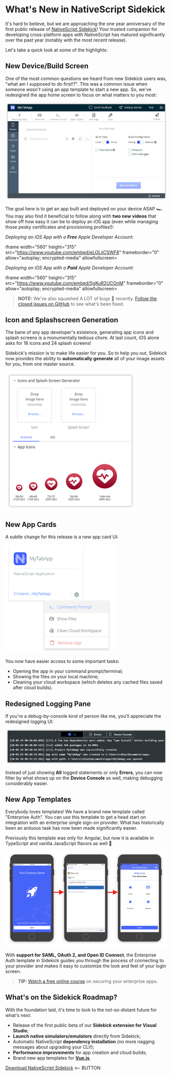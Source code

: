 # What's New in NativeScript Sidekick

It's hard to believe, but we are approaching the one year anniversary of the first public release of [NativeScript Sidekick](https://www.nativescript.org/nativescript-sidekick)! Your trusted companion for developing cross-platform apps with NativeScript has matured significantly over the past year (notably with the most recent release).

Let's take a quick look at some of the highlights:

## New Device/Build Screen

One of the most common questions we heard from new Sidekick users was, "what am I supposed to do first!?". This was a common issue when someone *wasn't* using an app template to start a new app. So, we've redesigned the app home screen to focus on what matters to you most:

![new device screen](new-device-screen.png)

The goal here is to get an app built and deployed on your device ASAP 🏎️. You may also find it beneficial to follow along with **two new videos** that show off how easy it can be to deploy an iOS app (even while managing those pesky certificates and provisioning profiles!):

*Deploying an iOS App with a <strong>Free</strong> Apple Developer Account:*

iframe width="560" height="315" src="https://www.youtube.com/embed/eLOLiiCSWF8" frameborder="0" allow="autoplay; encrypted-media" allowfullscreen></iframe>

*Deploying an iOS App with a <strong>Paid</strong> Apple Developer Account:*

iframe width="560" height="315" src="https://www.youtube.com/embed/5gKuR2UCOnM" frameborder="0" allow="autoplay; encrypted-media" allowfullscreen></iframe>

> **NOTE:** We've also squashed A LOT of bugs 🐛 recently. [Follow the closed issues on GitHub](https://github.com/NativeScript/sidekick-feedback/issues?q=is%3Aissue+is%3Aclosed) to see what's been fixed.

## Icon and Splashscreen Generation

The bane of any app developer's existence, generating app icons and splash screens is a monumentally tedious chore. At last count, iOS alone asks for 18 icons and 24 splash screens!

Sidekick's mission is to make life easier for you. So to help you out, Sidekick now provides the ability to **automatically generate** all of your image assets for you, from one master source.

![icons and splashscreen generation](icons.png)

## New App Cards

A subtle change for this release is a new app card UI:

![new app card ui](new-app-card.png)

You now have easier access to some important tasks:

- Opening the app in your command prompt/terminal;
- Showing the files on your local machine;
- Cleaning your cloud workspace (which deletes any cached files saved after cloud builds).

## Redesigned Logging Pane

If you're a debug-by-console kind of person like me, you'll appreciate the redesigned logging UI:

![new console logging pane](new-console.png)

Instead of just showing **All** logged statements or only **Errors**, you can now filter by what shows up on the **Device Console** as well, making debugging considerably easier.

## New App Templates

Everybody loves templates! We have a brand new template called "Enterprise Auth". You can use this template to get a head start on integration with an enterprise single sign-on provider. What has historically been an arduous task has now been made significantly easier.

Previously this template was only for Angular, but now it is available in TypeScript and vanilla JavaScript flavors as well 🍦

![enterprise auth template](enterprise-auth.png)

With **support for SAML, OAuth 2, and Open ID Connect**, the Enterprise Auth template in Sidekick guides you through the process of connecting to your provider and makes it easy to customize the look and feel of your login screen.

> **TIP:** [Watch a free online course](https://courses.nativescripting.com/p/nativescript-enterprise-auth/?product_id=308158&coupon_code=AUTH101) on securing your enterprise apps.

## What's on the Sidekick Roadmap?

With the foundation laid, it's time to look to the not-so-distant future for what's next:

- Release of the first public beta of our **Sidekick extension for Visual Studio**;
- **Launch native simulators/emulators** directly from Sidekick;
- Automatic NativeScript **dependency installation** (no more nagging messages about upgrading your CLI!);
- **Performance improvements** for app creation and cloud builds;
- Brand new app templates for [**Vue.js**](https://nativescript-vue.org/).

[Download NativeScript Sidekick](https://www.nativescript.org/nativescript-sidekick) <-- BUTTON